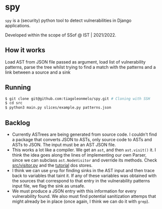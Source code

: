 # spy
`spy` is a (security) python tool to detect vulnerabilities in Django applications.

Developed within the scope of SSof @ IST | 2021/2022.

## How it works
Load AST from JSON file passed as argument, load list of vulnerability patterns, parse the tree whilst trying to find a match with the patterns and a link between a source and a sink

## Running
```bash
$ git clone git@github.com:tiagoleonmelo/spy.git # Cloning with SSH
$ cd src
$ python3 main.py slices/example.py patterns.json
```

## Backlog
* Currently ASTrees are being generated from source code. I couldn't find a package that converts JSON to ASTs, only source code to ASTs and ASTs to JSON. The input must be an AST JSON file.
* This works a lot like a compiler. We get an `ast`, and then `ast.visit()` it. I think the idea goes along the lines of implementing our own Parser, since we can subclass `ast.NodeVisitor` and override its methods. Check [src/visitor.py](https://www.github.com/tiagoleonmelo/spy/src/visitor.py) and the [tutorial](https://greentreesnakes.readthedocs.io/en/latest/manipulating.html) dos stores.
* I think we can use `grep` for finding sinks in the AST input and then trace back to variables that taint it. If any of these variables was obtained with the sources that correspond to that entry in the vulnerability patterns input file, we flag the sink as unsafe.
* We must produce a JSON entry with this information for every vulnerability found. We also must find potential sanitization attemps that might already be in place (once again, I think we can do it with `grep`).
